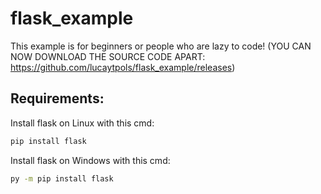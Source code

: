 # flask_example
This example is for beginners or people who are lazy to code!
(YOU CAN NOW DOWNLOAD THE SOURCE CODE APART: https://github.com/lucaytpols/flask_example/releases)

## Requirements:
Install flask on Linux with this cmd:

```bash
pip install flask
```
Install flask on Windows with this cmd:

```bash
py -m pip install flask
```
